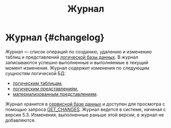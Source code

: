 ﻿---
layout: default
title: Журнал
nav_order: 14
parent: Основные понятия
grand_parent: Обзор понятий, компонентов и связей
has_children: false
has_toc: false
---

# Журнал {#changelog}

_Журнал_ — список операций по созданию, удалению и изменению таблиц и представлений 
[логической базы данных](../logical_db/logical_db.md). В журнал записываются успешно выполненные и выполняемые в текущий 
момент изменения. Журнал содержит изменения по следующим сущностям 
логической БД:
* [логическим таблицам](../logical_table/logical_table.md), 
* [логическим представлениям](../logical_view/logical_view.md),
* [материализованным представлениям](../materialized_view/materialized_view.md).

Журнал хранится в [сервисной базе данных](../service_db/service_db.md) и доступен для просмотра с помощью запроса 
[GET_CHANGES](../../../reference/sql_plus_requests/GET_CHANGES/GET_CHANGES.md).
Журнал ведется в системе, начиная с версии 5.3. Изменения, выполненные раньше этой версии, в журнал не добавляются.